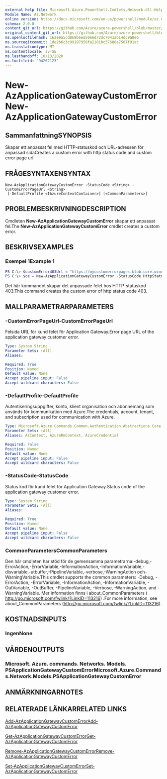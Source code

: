 ```yaml
---
external help file: Microsoft.Azure.PowerShell.Cmdlets.Network.dll-Help.xml
Module Name: Az.Network
online version: https://docs.microsoft.com/en-us/powershell/module/az.network/new-azapplicationgatewaycustomerror
schema: 2.0.0
content_git_url: https://github.com/Azure/azure-powershell/blob/master/src/Network/Network/help/New-AzApplicationGatewayCustomError.md
original_content_git_url: https://github.com/Azure/azure-powershell/blob/master/src/Network/Network/help/New-AzApplicationGatewayCustomError.md
ms.openlocfilehash: 162e9a5cd869b6ea50e6d72dc7041ab14dc9a8e6
ms.sourcegitcommit: 1de2b6c3c99197958fa2101bc37680e7507f91ac
ms.translationtype: MT
ms.contentlocale: sv-SE
ms.lasthandoff: 10/13/2020
ms.locfileid: "94262123"
---
```

# <span data-ttu-id="65a3e-101">New-AzApplicationGatewayCustomError</span><span class="sxs-lookup"><span data-stu-id="65a3e-101">New-AzApplicationGatewayCustomError</span></span>

## <span data-ttu-id="65a3e-102">Sammanfattning</span><span class="sxs-lookup"><span data-stu-id="65a3e-102">SYNOPSIS</span></span>
<span data-ttu-id="65a3e-103">Skapar ett anpassat fel med HTTP-statuskod och URL-adressen för anpassad sida</span><span class="sxs-lookup"><span data-stu-id="65a3e-103">Creates a custom error with http status code and custom error page url</span></span> 

## <span data-ttu-id="65a3e-104">FRÅGESYNTAXEN</span><span class="sxs-lookup"><span data-stu-id="65a3e-104">SYNTAX</span></span>

```
New-AzApplicationGatewayCustomError -StatusCode <String> -CustomErrorPageUrl <String>
 [-DefaultProfile <IAzureContextContainer>] [<CommonParameters>]
```

## <span data-ttu-id="65a3e-105">PROBLEMBESKRIVNING</span><span class="sxs-lookup"><span data-stu-id="65a3e-105">DESCRIPTION</span></span>
<span data-ttu-id="65a3e-106">Cmdleten **New-AzApplicationGatewayCustomError** skapar ett anpassat fel.</span><span class="sxs-lookup"><span data-stu-id="65a3e-106">The **New-AzApplicationGatewayCustomError** cmdlet creates a custom error.</span></span>

## <span data-ttu-id="65a3e-107">BESKRIVS</span><span class="sxs-lookup"><span data-stu-id="65a3e-107">EXAMPLES</span></span>

### <span data-ttu-id="65a3e-108">Exempel 1</span><span class="sxs-lookup"><span data-stu-id="65a3e-108">Example 1</span></span>
```powershell
PS C:\> $customError403Url = "https://mycustomerrorpages.blob.core.windows.net/errorpages/403-another.htm"
PS C:\> $ce = New-AzApplicationGatewayCustomError -StatusCode HttpStatus403 -CustomErrorPageUrl $customError403Url
```

<span data-ttu-id="65a3e-109">Det här kommandot skapar det anpassade felet hos HTTP-statuskod 403.</span><span class="sxs-lookup"><span data-stu-id="65a3e-109">This command creates the custom error of http status code 403.</span></span>

## <span data-ttu-id="65a3e-110">MALLPARAMETRAR</span><span class="sxs-lookup"><span data-stu-id="65a3e-110">PARAMETERS</span></span>

### <span data-ttu-id="65a3e-111">-CustomErrorPageUrl</span><span class="sxs-lookup"><span data-stu-id="65a3e-111">-CustomErrorPageUrl</span></span>
<span data-ttu-id="65a3e-112">Felsida URL för kund felet för Application Gateway.</span><span class="sxs-lookup"><span data-stu-id="65a3e-112">Error page URL of the application gateway customer error.</span></span>

```yaml
Type: System.String
Parameter Sets: (All)
Aliases:

Required: True
Position: Named
Default value: None
Accept pipeline input: False
Accept wildcard characters: False
```

### <span data-ttu-id="65a3e-113">-DefaultProfile</span><span class="sxs-lookup"><span data-stu-id="65a3e-113">-DefaultProfile</span></span>
<span data-ttu-id="65a3e-114">Autentiseringsuppgifter, konto, klient organisation och abonnemang som används för kommunikation med Azure.</span><span class="sxs-lookup"><span data-stu-id="65a3e-114">The credentials, account, tenant, and subscription used for communication with Azure.</span></span>

```yaml
Type: Microsoft.Azure.Commands.Common.Authentication.Abstractions.Core.IAzureContextContainer
Parameter Sets: (All)
Aliases: AzContext, AzureRmContext, AzureCredential

Required: False
Position: Named
Default value: None
Accept pipeline input: False
Accept wildcard characters: False
```

### <span data-ttu-id="65a3e-115">-StatusCode</span><span class="sxs-lookup"><span data-stu-id="65a3e-115">-StatusCode</span></span>
<span data-ttu-id="65a3e-116">Status kod för kund felet för Application Gateway.</span><span class="sxs-lookup"><span data-stu-id="65a3e-116">Status code of the application gateway customer error.</span></span>

```yaml
Type: System.String
Parameter Sets: (All)
Aliases:

Required: True
Position: Named
Default value: None
Accept pipeline input: False
Accept wildcard characters: False
```

### <span data-ttu-id="65a3e-117">CommonParameters</span><span class="sxs-lookup"><span data-stu-id="65a3e-117">CommonParameters</span></span>
<span data-ttu-id="65a3e-118">Den här cmdleten har stöd för de gemensamma parametrarna:-debug,-ErrorAction,-ErrorVariable,-InformationAction,-InformationVariable,-disvariable,-utbuffer,-PipelineVariable,-verbose,-WarningAction och-WarningVariable.</span><span class="sxs-lookup"><span data-stu-id="65a3e-118">This cmdlet supports the common parameters: -Debug, -ErrorAction, -ErrorVariable, -InformationAction, -InformationVariable, -OutVariable, -OutBuffer, -PipelineVariable, -Verbose, -WarningAction, and -WarningVariable.</span></span> <span data-ttu-id="65a3e-119">Mer information finns i about_CommonParameters ( http://go.microsoft.com/fwlink/?LinkID=113216) .</span><span class="sxs-lookup"><span data-stu-id="65a3e-119">For more information, see about_CommonParameters (http://go.microsoft.com/fwlink/?LinkID=113216).</span></span>

## <span data-ttu-id="65a3e-120">KOSTNADS</span><span class="sxs-lookup"><span data-stu-id="65a3e-120">INPUTS</span></span>

### <span data-ttu-id="65a3e-121">Ingen</span><span class="sxs-lookup"><span data-stu-id="65a3e-121">None</span></span>

## <span data-ttu-id="65a3e-122">VÄRDEN</span><span class="sxs-lookup"><span data-stu-id="65a3e-122">OUTPUTS</span></span>

### <span data-ttu-id="65a3e-123">Microsoft. Azure. commands. Networks. Models. PSApplicationGatewayCustomError</span><span class="sxs-lookup"><span data-stu-id="65a3e-123">Microsoft.Azure.Commands.Network.Models.PSApplicationGatewayCustomError</span></span>

## <span data-ttu-id="65a3e-124">ANMÄRKNINGAR</span><span class="sxs-lookup"><span data-stu-id="65a3e-124">NOTES</span></span>

## <span data-ttu-id="65a3e-125">RELATERADE LÄNKAR</span><span class="sxs-lookup"><span data-stu-id="65a3e-125">RELATED LINKS</span></span>

[<span data-ttu-id="65a3e-126">Add-AzApplicationGatewayCustomError</span><span class="sxs-lookup"><span data-stu-id="65a3e-126">Add-AzApplicationGatewayCustomError</span></span>](./Add-AzApplicationGatewayCustomError.md)

[<span data-ttu-id="65a3e-127">Get-AzApplicationGatewayCustomError</span><span class="sxs-lookup"><span data-stu-id="65a3e-127">Get-AzApplicationGatewayCustomError</span></span>](./Get-AzApplicationGatewayCustomError.md)

[<span data-ttu-id="65a3e-128">Remove-AzApplicationGatewayCustomError</span><span class="sxs-lookup"><span data-stu-id="65a3e-128">Remove-AzApplicationGatewayCustomError</span></span>](./Remove-AzApplicationGatewayCustomError.md)

[<span data-ttu-id="65a3e-129">Set-AzApplicationGatewayCustomError</span><span class="sxs-lookup"><span data-stu-id="65a3e-129">Set-AzApplicationGatewayCustomError</span></span>](./Set-AzApplicationGatewayCustomError.md)
